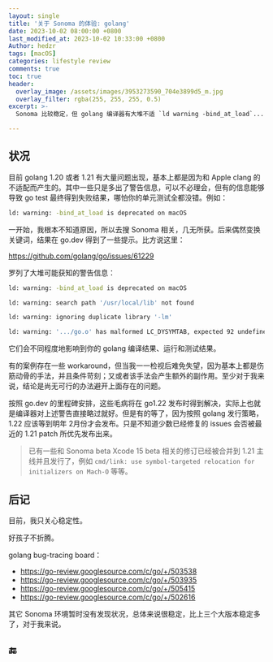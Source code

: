 ```yaml
---
layout: single
title: '关于 Sonoma 的体验: golang'
date: 2023-10-02 08:00:00 +0800
last_modified_at: 2023-10-02 10:33:00 +0800
Author: hedzr
tags: [macOS]
categories: lifestyle review
comments: true
toc: true
header:
  overlay_image: /assets/images/3953273590_704e3899d5_m.jpg
  overlay_filter: rgba(255, 255, 255, 0.5)
excerpt: >-
  Sonoma 比较稳定，但 golang 编译器有大堆不适 `ld warning -bind_at_load`...

---
```




## 状况

目前 golang 1.20 或者 1.21 有大量问题出现，基本上都是因为和 Apple clang 的不适配而产生的。其中一些只是多出了警告信息，可以不必理会，但有的信息能够导致 go test 最终得到失败结果，哪怕你的单元测试全都没错。例如：

```bash
ld: warning: -bind_at_load is deprecated on macOS
```

一开始，我根本不知道原因，所以去搜 Sonoma 相关，几无所获。后来偶然变换关键词，结果在 go.dev 得到了一些提示。比方说这里：

<https://github.com/golang/go/issues/61229>

罗列了大堆可能获知的警告信息：

```bash
ld: warning: -bind_at_load is deprecated on macOS

ld: warning: search path '/usr/local/lib' not found

ld: warning: ignoring duplicate library '-lm'

ld: warning: '.../go.o' has malformed LC_DYSYMTAB, expected 92 undefined symbols to start at index 15983, found 102 undefined symbol
```

它们会不同程度地影响到你的 golang 编译结果、运行和测试结果。

有的案例存在一些 workaround，但当我一一检视后难免失望，因为基本上都是伤筋动骨的手法，并且条件苛刻；又或者该手法会产生额外的副作用。至少对于我来说，结论是尚无可行的办法避开上面存在的问题。

按照 go.dev 的里程碑安排，这些毛病将在 go1.22 发布时得到解决，实际上也就是编译器对上述警告直接略过就好。但是有的等了，因为按照 golang 发行策略，1.22 应该等到明年 2月份才会发布。只是不知道少数已经修复的 issues 会否被最近的 1.21 patch 所优先发布出来。

> 已有一些和 Sonoma beta Xcode 15 beta 相关的修订已经被合并到 1.21 主线并且发行了，例如 `cmd/link: use symbol-targeted relocation for initializers on Mach-O` 等等。



## 后记

目前，我只关心稳定性。

好孩子不折腾。

golang bug-tracing board：

- <https://go-review.googlesource.com/c/go/+/503538>
- <https://go-review.googlesource.com/c/go/+/503935>
- <https://go-review.googlesource.com/c/go/+/505415>
- <https://go-review.googlesource.com/c/go/+/502616>

其它 Sonoma 环境暂时没有发现状况，总体来说很稳定，比上三个大版本稳定多了，对于我来说。

## 🔚



